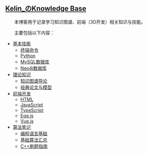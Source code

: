 ## [Kelin_のKnowledge Base](https://www.bullorwolf.top)

&emsp;&emsp;本博客用于记录学习知识图谱、前端（3D开发）相关知识与技能。

&emsp;&emsp;主要包括以下内容：

- [基本技能](basic_skill.md)
  * [终端命令](Basic_skill/终端命令)
  * [Python](Basic_skill/Python)
  * [MySQL数据库](Basic_skill/MySQL)
  * [Neo4j数据库](Basic_skill/Neo4j)
- [理论知识](basic_knowledge.md)
  * [知识图谱导论](Basic_knowledge/知识图谱导论)
  * [经典论文与模型](Basic_knowledge/KGE)
- [前端开发](Front.md)
  - [HTML](Front/HTML.md)
  - [JavaScript](Front/JavaScript.md)
  - [TypeScript](Front/TypeScript.md)
  - [Egg.js](Front/Egg.js.md)
  - [Vue.js](Front/Vue.js.md)
- [算法笔记](algorithm_notes.md)
  * [编程语言基础](Algorithm/编程语言基础.md)
  * [基础算法汇总](Algorithm/基础算法汇总.md)
  * [C++刷题指南](Algorithm/C++刷题指南.md)